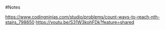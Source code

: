 #Notes

https://www.codingninjas.com/studio/problems/count-ways-to-reach-nth-stairs_798650
https://youtu.be/S31W3kohFDk?feature=shared
